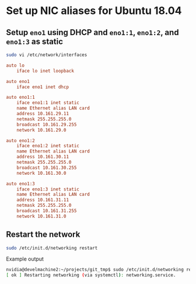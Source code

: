 # Set up NIC aliases for Ubuntu 18.04

## Setup `eno1` using DHCP and `eno1:1`, `eno1:2`, and `eno1:3` as static

```sh
sudo vi /etc/network/interfaces
```

```ini
auto lo
    iface lo inet loopback

auto eno1
    iface eno1 inet dhcp

auto eno1:1
    iface eno1:1 inet static
    name Ethernet alias LAN card
    address 10.161.29.11
    netmask 255.255.255.0
    broadcast 10.161.29.255
    network 10.161.29.0

auto eno1:2
    iface eno1:2 inet static
    name Ethernet alias LAN card
    address 10.161.30.11
    netmask 255.255.255.0
    broadcast 10.161.30.255
    network 10.161.30.0

auto eno1:3
    iface eno1:3 inet static
    name Ethernet alias LAN card
    address 10.161.31.11
    netmask 255.255.255.0
    broadcast 10.161.31.255
    network 10.161.31.0
```

## Restart the network

```sh
sudo /etc/init.d/networking restart
```

Example output

```sh
nvidia@develmachine2:~/projects/git_tmp$ sudo /etc/init.d/networking restart
[ ok ] Restarting networking (via systemctl): networking.service.
```
